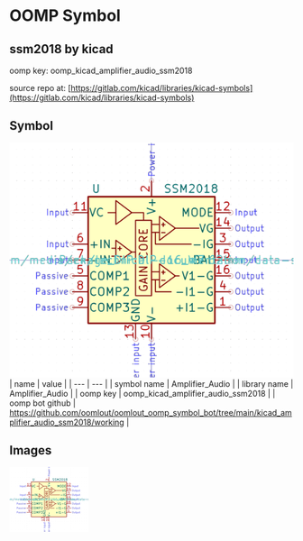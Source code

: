 # OOMP Symbol  
## ssm2018  by kicad  
  
oomp key: oomp_kicad_amplifier_audio_ssm2018  
  
source repo at: [https://gitlab.com/kicad/libraries/kicad-symbols](https://gitlab.com/kicad/libraries/kicad-symbols)  
## Symbol  
  
[![working.png](working_600.png)](working.png)  
| name | value | 
| --- | --- | 
| symbol name | Amplifier_Audio | 
| library name | Amplifier_Audio | 
| oomp key | oomp_kicad_amplifier_audio_ssm2018 | 
| oomp bot github | https://github.com/oomlout/oomlout_oomp_symbol_bot/tree/main/kicad_amplifier_audio_ssm2018/working | 
## Images  
  
[![working.png](working_140.png)](working.png)  
